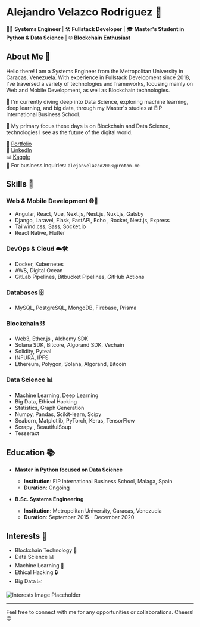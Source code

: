 # Alejandro Velazco Rodriguez 👋

<!-- ![Banner Image Placeholder](https://your-banner-image-url) -->

👨‍💻 **Systems Engineer** | 🛠️ **Fullstack Developer** | 🎓 **Master's Student in Python & Data Science** | 🌐 **Blockchain Enthusiast**

## About Me 👤

Hello there! I am a Systems Engineer from the Metropolitan University in Caracas, Venezuela. With experience in Fullstack Development since 2018, I've traversed a variety of technologies and frameworks, focusing mainly on Web and Mobile Development, as well as Blockchain technologies.

🌱 I'm currently diving deep into Data Science, exploring machine learning, deep learning, and big data, through my Master's studies at EIP International Business School.

🔭 My primary focus these days is on Blockchain and Data Science, technologies I see as the future of the digital world.

💼 [Portfolio](https://alevelazco.tech)  
🔗 [LinkedIn](https://www.linkedin.com/in/alejandro-velazco-rodriguez-849785169/)  
📊 [Kaggle](https://www.kaggle.com/spectrox0)  
📧 For business inquiries: `alejanvelazco2008@proton.me`

<!-- ![Profile Image Placeholder](https://your-profile-image-url) My setup image -->

## Skills 🔧

### Web & Mobile Development 🌐📱

- Angular, React, Vue, Next.js, Nest.js, Nuxt.js, Gatsby
- Django, Laravel, Flask, FastAPI, Echo , Rocket, Nest.js, Express
- Tailwind.css, Sass, Socket.io
- React Native, Flutter

### DevOps & Cloud ☁️🛠

- Docker, Kubernetes
- AWS, Digital Ocean
- GitLab Pipelines, Bitbucket Pipelines, GitHub Actions

### Databases 🗄️

- MySQL, PostgreSQL, MongoDB, Firebase, Prisma

### Blockchain ⛓

- Web3, Ether.js , Alchemy SDK
- Solana SDK, Bitcore, Algorand SDK, Vechain
- Solidity, Pyteal
- INFURA, IPFS
- Ethereum, Polygon, Solana, Algorand, Bitcoin

### Data Science 📊

- Machine Learning, Deep Learning
- Big Data, Ethical Hacking
- Statistics, Graph Generation
- Numpy, Pandas, Scikit-learn, Scipy
- Seaborn, Matplotlib, PyTorch, Keras, TensorFlow
- Scrapy , BeautifulSoup
- Tesseract

<!-- ![Skills Image Placeholder](https://your-skills-image-url) -->

## Education 📚

- **Master in Python focused on Data Science**

  - **Institution**: EIP International Business School, Malaga, Spain
  - **Duration**: Ongoing
    <!-- ![Master's Certificate Placeholder](https://master-certificate-url) -->

- **B.Sc. Systems Engineering**
  - **Institution**: Metropolitan University, Caracas, Venezuela
  - **Duration**: September 2015 - December 2020
    <!-- ![Bachelor's Certificate Placeholder](https://bachelor-certificate-url) -->

## Interests 🎯

- Blockchain Technology 💎
- Data Science 📊
- Machine Learning 🤖
- Ethical Hacking 🔒
- Big Data 📈

![Interests Image Placeholder](https://your-interests-image-url)

---

Feel free to connect with me for any opportunities or collaborations. Cheers! 😊

